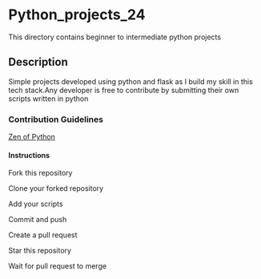 # Python_projects_24
This directory contains beginner to intermediate python projects
## Description
Simple projects developed using python and flask as I build my skill in this tech stack.Any developer is free to contribute by submitting their own scripts written in python
### Contribution Guidelines
[Zen of Python](https://docs.python.org/3/glossary.html#term-Zen-of-Python)

#### Instructions

Fork this repository

Clone your forked repository

Add your scripts

Commit and push

Create a pull request

Star this repository

Wait for pull request to merge